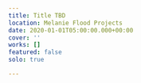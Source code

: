 ```yaml
---
title: Title TBD
location: Melanie Flood Projects
date: 2020-01-01T05:00:00.000+00:00
cover: ''
works: []
featured: false
solo: true

---
```

